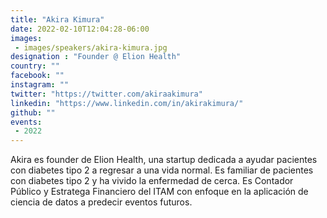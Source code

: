 ```yaml
---
title: "Akira Kimura"
date: 2022-02-10T12:04:28-06:00
images: 
 - images/speakers/akira-kimura.jpg
designation : "Founder @ Elion Health"
country: ""
facebook: ""
instagram: ""
twitter: "https://twitter.com/akiraakimura"
linkedin: "https://www.linkedin.com/in/akirakimura/"
github: ""
events:
 - 2022
---
```


Akira es founder de Elion Health, una startup dedicada a ayudar pacientes con diabetes tipo 2 a regresar a una vida normal. Es familiar de pacientes con diabetes tipo 2 y ha vivido la enfermedad de cerca. Es Contador Público y Estratega Financiero del ITAM con enfoque en la aplicación de ciencia de datos a predecir eventos futuros.